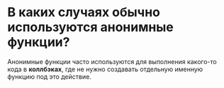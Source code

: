 В каких случаях обычно используются анонимные функции?
=====================

Анонимные функции часто используются для выполнения какого-то кода в **коллбэках**, где не нужно создавать отдельную именную функцию под это действие.
